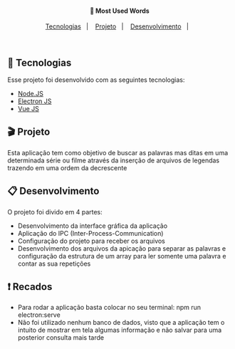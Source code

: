 <h4 align="center">
  🔭 Most Used Words
</h4>

<p align="center">
  <a href="#rocket-tecnologias">Tecnologias</a>&nbsp;&nbsp;&nbsp;|&nbsp;&nbsp;&nbsp;
  <a href="#-projeto">Projeto</a>&nbsp;&nbsp;&nbsp;|&nbsp;&nbsp;&nbsp;
  <a href="#-layout">Desenvolvimento</a>&nbsp;&nbsp;&nbsp;|&nbsp;&nbsp;&nbsp;
</p>

<br>

## 🔋 Tecnologias

Esse projeto foi desenvolvido com as seguintes tecnologias:

- [Node.JS](https://nodejs.org/en/)
- [Electron JS](https://www.electronjs.org/)
- [Vue JS](https://vuejs.org/)


## 🎬 Projeto

Esta aplicação tem como objetivo de buscar as palavras mas ditas em uma determinada série ou filme através da inserção de arquivos de legendas trazendo em uma ordem da decrescente

## 📋 Desenvolvimento

O projeto foi divido em 4 partes: 

- Desenvolvimento da interface gráfica da aplicação
- Aplicação do IPC (Inter-Process-Communication)
- Configuração do projeto para receber os arquivos 
- Desenvolvimento dos arquivos da apicação para separar as palavras e configuração da estrutura de um array para ler somente uma palavra e contar as sua repetições

## ❗ Recados

- Para rodar a aplicação basta colocar no seu terminal: npm run electron:serve 
- Não foi utilizado nenhum banco de dados, visto que a aplicação tem o intuito de mostrar em tela algumas informação e não salvar para uma posterior consulta mais tarde